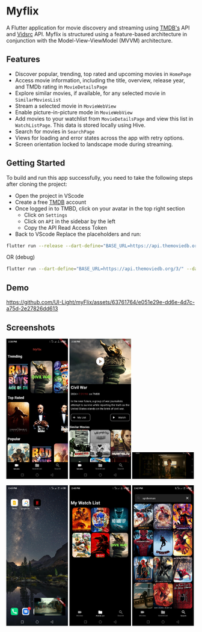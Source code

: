 # Myflix
A Flutter application for movie discovery and streaming using [TMDB's](https://www.themoviedb.org/) API  and [Vidsrc](https://vidsrc.to/) API. Myflix is structured using a feature-based architecture in conjunction with the Model-View-ViewModel (MVVM) architecture.

## Features
- Discover popular, trending, top rated and upcoming movies in `HomePage`
- Access movie information, including the title, overview, release year, and TMDb rating in `MovieDetailsPage`
- Explore similar movies, if available, for any selected movie in `SimilarMoviesList`
- Stream a selected movie in `MovieWebView`
- Enable picture-in-picture mode in `MovieWebView`
- Add movies to your watchlist from `MovieDetailsPage` and view this list in `WatchListPage`. This data is stored locally using Hive.
- Search for movies in `SearchPage`
- Views for loading and error states across the app with retry options.
- Screen orientation locked to landscape mode during streaming.

## Getting Started
To build and run this app successfully, you need to take the following steps after cloning the project:

- Open the project in VScode
- Create a free [TMDB](https://www.themoviedb.org/signup) account
- Once logged in to TMBD, click on your avatar in the top right section
    - Click on `Settings`
    - Click on `API` in the sidebar by the left
    - Copy the API Read Access Token
- Back to VScode
Replace the placeholders and run:
```bash
flutter run --release --dart-define="BASE_URL=https://api.themoviedb.org/3/" --dart-define="TMDB_READ_ACCESS_TOKEN={your_read_access_token}"
```
OR (debug)
```bash
flutter run --dart-define="BASE_URL=https://api.themoviedb.org/3/" --dart-define="TMDB_READ_ACCESS_TOKEN={your_read_access_token}"
```
## Demo
https://github.com/UI-Light/myFlix/assets/63761764/e051e29e-dd6e-4d7c-a75d-2e27826dd613

## Screenshots 
<p float="left">
<img src="https://raw.githubusercontent.com/UI-Light/myFlix/main/screenshots/homepage.jpg"  width="32.5%"> 
<img src="https://raw.githubusercontent.com/UI-Light/myFlix/main/screenshots/details.jpg"  width="32.5%"> 
<img src="https://raw.githubusercontent.com/UI-Light/myFlix/main/screenshots/movie_webview.jpg"  width="32.5%"> 
</p>
<p float="left">
<img src="https://raw.githubusercontent.com/UI-Light/myFlix/main/screenshots/pip_mode.jpg"  width="32.5%"> 
<img src="https://raw.githubusercontent.com/UI-Light/myFlix/main/screenshots/watchlist.jpg"  width="32.5%"> 
<img src="https://raw.githubusercontent.com/UI-Light/myFlix/main/screenshots/search.jpg"  width="32.5%">
</p> 
